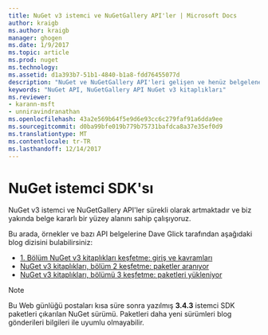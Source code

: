 ```yaml
---
title: NuGet v3 istemci ve NuGetGallery API'ler | Microsoft Docs
author: kraigb
ms.author: kraigb
manager: ghogen
ms.date: 1/9/2017
ms.topic: article
ms.prod: nuget
ms.technology: 
ms.assetid: d1a393b7-51b1-4840-b1a8-fdd76455077d
description: "NuGet ve NuGetGallery API'leri gelişen ve henüz belgelenen ancak örnekler Dave Glick'ın blogunda kullanılabilir."
keywords: "NuGet API, NuGetGallery API NuGet v3 kitaplıkları"
ms.reviewer:
- karann-msft
- unniravindranathan
ms.openlocfilehash: 43a2e569b64f5e9d6e93cc6c279faf91a6dda9ee
ms.sourcegitcommit: d0ba99bfe019b779b75731bafdca8a37e35ef0d9
ms.translationtype: MT
ms.contentlocale: tr-TR
ms.lasthandoff: 12/14/2017
---
```

# <a name="nuget-client-sdk"></a>NuGet istemci SDK'sı

NuGet v3 istemci ve NuGetGallery API'ler sürekli olarak artmaktadır ve biz yakında belge kararlı bir yüzey alanını sahip çalışıyoruz.

Bu arada, örnekler ve bazı API belgelerine Dave Glick tarafından aşağıdaki blog dizisini bulabilirsiniz:

- [1. Bölüm NuGet v3 kitaplıkları keşfetme: giriş ve kavramları](http://daveaglick.com/posts/exploring-the-nuget-v3-libraries-part-1)
- [NuGet v3 kitaplıkları, bölüm 2 keşfetme: paketler aranıyor](http://daveaglick.com/posts/exploring-the-nuget-v3-libraries-part-2)
- [NuGet v3 kitaplıkları, bölümü 3 keşfetme: paketleri yükleniyor](http://daveaglick.com/posts/exploring-the-nuget-v3-libraries-part-3)

> [!Note]
> Bu Web günlüğü postaları kısa süre sonra yazılmış **3.4.3** istemci SDK paketleri çıkarılan NuGet sürümü.
> Paketleri daha yeni sürümleri blog gönderileri bilgileri ile uyumlu olmayabilir.
